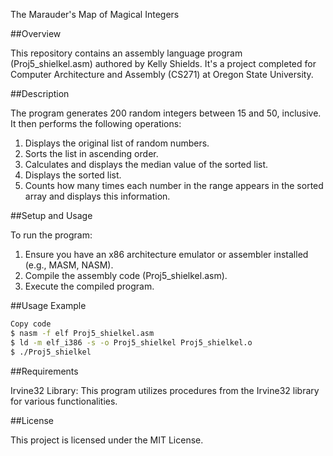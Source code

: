 The Marauder's Map of Magical Integers

##Overview

This repository contains an assembly language program (Proj5_shielkel.asm) authored by Kelly Shields. It's a project completed for Computer Architecture and Assembly
(CS271) at Oregon State University.

##Description

The program generates 200 random integers between 15 and 50, inclusive. It then performs the following operations:

1. Displays the original list of random numbers.
2. Sorts the list in ascending order.
3. Calculates and displays the median value of the sorted list.
4. Displays the sorted list.
5. Counts how many times each number in the range appears in the sorted array and displays this information.
   
##Setup and Usage

To run the program:

1. Ensure you have an x86 architecture emulator or assembler installed (e.g., MASM, NASM).
2. Compile the assembly code (Proj5_shielkel.asm).
3. Execute the compiled program.

   
##Usage Example

```bash
Copy code
$ nasm -f elf Proj5_shielkel.asm
$ ld -m elf_i386 -s -o Proj5_shielkel Proj5_shielkel.o
$ ./Proj5_shielkel
```

##Requirements

Irvine32 Library: This program utilizes procedures from the Irvine32 library for various functionalities.

##License

This project is licensed under the MIT License.
